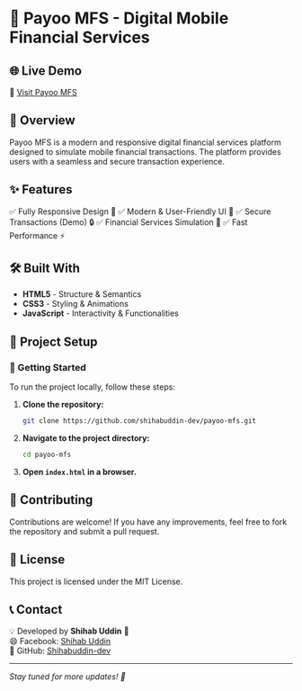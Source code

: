 # 🚀 Payoo MFS - Digital Mobile Financial Services

## 🌐 Live Demo
🔗 [Visit Payoo MFS](https://shihabuddin-dev.github.io/payoo-mfs/)

## 📌 Overview
Payoo MFS is a modern and responsive digital financial services platform designed to simulate mobile financial transactions. The platform provides users with a seamless and secure transaction experience.

## ✨ Features
✅ Fully Responsive Design 📱
✅ Modern & User-Friendly UI 🎨
✅ Secure Transactions (Demo) 🔒
✅ Financial Services Simulation 🏦
✅ Fast Performance ⚡

## 🛠️ Built With
- **HTML5** - Structure & Semantics
- **CSS3** - Styling & Animations
- **JavaScript** - Interactivity & Functionalities

## 📂 Project Setup
### 🚀 Getting Started
To run the project locally, follow these steps:
1. **Clone the repository:**
   ```bash
   git clone https://github.com/shihabuddin-dev/payoo-mfs.git
   ```
2. **Navigate to the project directory:**
   ```bash
   cd payoo-mfs
   ```
3. **Open `index.html` in a browser.**

## 🤝 Contributing
Contributions are welcome! If you have any improvements, feel free to fork the repository and submit a pull request. 

## 📜 License
This project is licensed under the MIT License. 

## 📞 Contact
💡 Developed by **Shihab Uddin** 🚀  
😄 Facebook: [Shihab Uddin](https://www.facebook.com/shihabuddinReal)  
🐙 GitHub: [Shihabuddin-dev](https://github.com/shihabuddin-dev)

---
_Stay tuned for more updates! 🚀_
